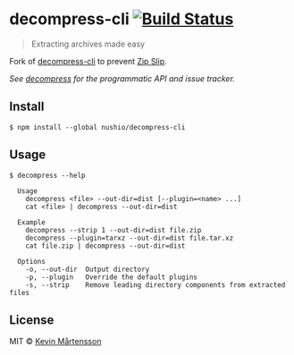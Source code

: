 # decompress-cli [![Build Status](https://travis-ci.org/kevva/decompress-cli.svg?branch=master)](https://travis-ci.org/kevva/decompress-cli)

> Extracting archives made easy

Fork of [decompress-cli](https://github.com/kevva/decompress-cli) to prevent [Zip Slip](https://www.npmjs.com/advisories/1217).

*See [decompress](https://github.com/kevva/decompress) for the programmatic API and issue tracker.*


## Install

```
$ npm install --global nushio/decompress-cli
```


## Usage

```
$ decompress --help

  Usage
    decompress <file> --out-dir=dist [--plugin=<name> ...]
    cat <file> | decompress --out-dir=dist

  Example
    decompress --strip 1 --out-dir=dist file.zip
    decompress --plugin=tarxz --out-dir=dist file.tar.xz
    cat file.zip | decompress --out-dir=dist

  Options
    -o, --out-dir  Output directory
    -p, --plugin   Override the default plugins
    -s, --strip    Remove leading directory components from extracted files
```


## License

MIT © [Kevin Mårtensson](https://github.com/kevva)
